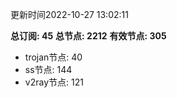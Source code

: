 更新时间2022-10-27 13:02:11

**总订阅: 45**
**总节点: 2212**
**有效节点: 305**
- trojan节点: 40
- ss节点: 144
- v2ray节点: 121
